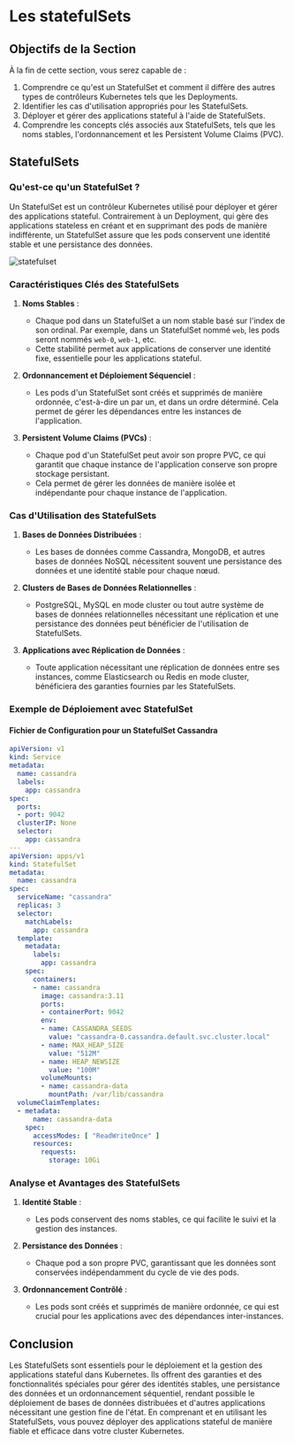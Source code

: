 # Les statefulSets



## Objectifs de la Section

À la fin de cette section, vous serez capable de :
1. Comprendre ce qu'est un StatefulSet et comment il diffère des autres types de contrôleurs Kubernetes tels que les Deployments.
2. Identifier les cas d'utilisation appropriés pour les StatefulSets.
3. Déployer et gérer des applications stateful à l'aide de StatefulSets.
4. Comprendre les concepts clés associés aux StatefulSets, tels que les noms stables, l'ordonnancement et les Persistent Volume Claims (PVC).

## StatefulSets

### Qu'est-ce qu'un StatefulSet ?

Un StatefulSet est un contrôleur Kubernetes utilisé pour déployer et gérer des applications stateful. Contrairement à un Deployment, qui gère des applications stateless en créant et en supprimant des pods de manière indifférente, un StatefulSet assure que les pods conservent une identité stable et une persistance des données.

![statefulset](./images/statefulset.svg)

### Caractéristiques Clés des StatefulSets

1. **Noms Stables** :
   - Chaque pod dans un StatefulSet a un nom stable basé sur l'index de son ordinal. Par exemple, dans un StatefulSet nommé `web`, les pods seront nommés `web-0`, `web-1`, etc.
   - Cette stabilité permet aux applications de conserver une identité fixe, essentielle pour les applications stateful.

2. **Ordonnancement et Déploiement Séquenciel** :
   - Les pods d'un StatefulSet sont créés et supprimés de manière ordonnée, c'est-à-dire un par un, et dans un ordre déterminé. Cela permet de gérer les dépendances entre les instances de l'application.

3. **Persistent Volume Claims (PVCs)** :
   - Chaque pod d'un StatefulSet peut avoir son propre PVC, ce qui garantit que chaque instance de l'application conserve son propre stockage persistant.
   - Cela permet de gérer les données de manière isolée et indépendante pour chaque instance de l'application.

### Cas d'Utilisation des StatefulSets

1. **Bases de Données Distribuées** :
   - Les bases de données comme Cassandra, MongoDB, et autres bases de données NoSQL nécessitent souvent une persistance des données et une identité stable pour chaque nœud.

2. **Clusters de Bases de Données Relationnelles** :
   - PostgreSQL, MySQL en mode cluster ou tout autre système de bases de données relationnelles nécessitant une réplication et une persistance des données peut bénéficier de l'utilisation de StatefulSets.

3. **Applications avec Réplication de Données** :
   - Toute application nécessitant une réplication de données entre ses instances, comme Elasticsearch ou Redis en mode cluster, bénéficiera des garanties fournies par les StatefulSets.

### Exemple de Déploiement avec StatefulSet

#### Fichier de Configuration pour un StatefulSet Cassandra

```yaml
apiVersion: v1
kind: Service
metadata:
  name: cassandra
  labels:
    app: cassandra
spec:
  ports:
  - port: 9042
  clusterIP: None
  selector:
    app: cassandra
---
apiVersion: apps/v1
kind: StatefulSet
metadata:
  name: cassandra
spec:
  serviceName: "cassandra"
  replicas: 3
  selector:
    matchLabels:
      app: cassandra
  template:
    metadata:
      labels:
        app: cassandra
    spec:
      containers:
      - name: cassandra
        image: cassandra:3.11
        ports:
        - containerPort: 9042
        env:
        - name: CASSANDRA_SEEDS
          value: "cassandra-0.cassandra.default.svc.cluster.local"
        - name: MAX_HEAP_SIZE
          value: "512M"
        - name: HEAP_NEWSIZE
          value: "100M"
        volumeMounts:
        - name: cassandra-data
          mountPath: /var/lib/cassandra
  volumeClaimTemplates:
  - metadata:
      name: cassandra-data
    spec:
      accessModes: [ "ReadWriteOnce" ]
      resources:
        requests:
          storage: 10Gi
```

### Analyse et Avantages des StatefulSets

1. **Identité Stable** :
   - Les pods conservent des noms stables, ce qui facilite le suivi et la gestion des instances.

2. **Persistance des Données** :
   - Chaque pod a son propre PVC, garantissant que les données sont conservées indépendamment du cycle de vie des pods.

3. **Ordonnancement Contrôlé** :
   - Les pods sont créés et supprimés de manière ordonnée, ce qui est crucial pour les applications avec des dépendances inter-instances.

## Conclusion

Les StatefulSets sont essentiels pour le déploiement et la gestion des applications stateful dans Kubernetes. Ils offrent des garanties et des fonctionnalités spéciales pour gérer des identités stables, une persistance des données et un ordonnancement séquentiel, rendant possible le déploiement de bases de données distribuées et d'autres applications nécessitant une gestion fine de l'état. En comprenant et en utilisant les StatefulSets, vous pouvez déployer des applications stateful de manière fiable et efficace dans votre cluster Kubernetes.
